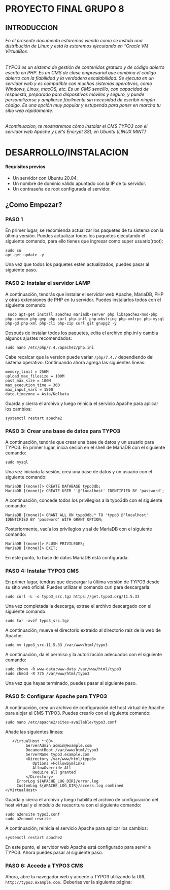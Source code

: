 # PROYECTO FINAL GRUPO 8
## INTRODUCCION
###### En el presente documento estaremos viendo como se instala una distribución de Linux  y está la estaremos ejecutando en “Oracle VM VirtualBox.
###### TYPO3 es un sistema de gestión de contenidos gratuito y de código abierto escrito en PHP. Es un CMS de clase empresarial que combina el código abierto con la fiabilidad y la verdadera escalabilidad. Se ejecuta en un servidor web y es compatible con muchos sistemas operativos, como Windows, Linux, macOS, etc. Es un CMS sencillo, con capacidad de respuesta, preparado para dispositivos móviles y seguro, y puede personalizarse y ampliarse fácilmente sin necesidad de escribir ningún código. Es una opción muy popular y estupenda para poner en marcha tu sitio web rápidamente.
###### Acontinuacion, te mostraremos cómo instalar el CMS TYPO3 con el servidor web Apache y Let's Encrypt SSL en Ubuntu (LINUX MINT)

# DESARROLLO/INSTALACION
#### **Requisitos previos**
- Un servidor con Ubuntu 20.04.
- Un nombre de dominio válido apuntado con la IP de tu servidor.
- Un contraseña de root configurada el servidor.

## ¿Como Empezar?

### PASO 1
En primer lugar, se recomienda actualizar los paquetes de tu sistema con la última versión. Puedes actualizar todos los paquetes ejecutando el siguiente comando, para ello tienes que ingresar como super usuario(root):

    sudo su
    apt-get update -y

Una vez que todos los paquetes estén actualizados, puedes pasar al siguiente paso.

###  PASO 2: Instalar el servidor LAMP
A continuación, tendrás que instalar el servidor web Apache, MariaDB, PHP y otras extensiones de PHP en tu servidor. Puedes instalarlos todos con el siguiente comando:

     sudo apt-get install apache2 mariadb-server php libapache2-mod-php php-common php-gmp php-curl php-intl php-mbstring php-xmlrpc php-mysql php-gd php-xml php-cli php-zip curl git gnupg2 -y

Después de instalar todos los paquetes, edita el archivo php.ini y cambia algunos ajustes recomendados:

    sudo nano /etc/php/7.4./apache2/php.ini

Cabe recalcar que la version puede variar `/php/7.4./` dependiendo del sistema operativo.
Continuando ahora agrega las siguientes líneas:

    memory_limit = 256M
    upload_max_filesize = 100M
    post_max_size = 100M
    max_execution_time = 360
    max_input_vars = 1500
    date.timezone = Asia/Kolkata
Guarda y cierra el archivo y luego reinicia el servicio Apache para aplicar los cambios:

    systemctl restart apache2
###  PASO 3: Crear una base de datos para TYPO3
A continuación, tendrás que crear una base de datos y un usuario para TYPO3. En primer lugar, inicia sesión en el shell de MariaDB con el siguiente comando:

    sudo mysql
Una vez iniciada la sesión, crea una base de datos y un usuario con el siguiente comando:

    MariaDB [(none)]> CREATE DATABASE typo3db;
    MariaDB [(none)]> CREATE USER ''@'localhost' IDENTIFIED BY 'password';
A continuación, concede todos los privilegios a la typo3db con el siguiente comando:

    MariaDB [(none)]> GRANT ALL ON typo3db.* TO 'typo3'@'localhost' IDENTIFIED BY 'password' WITH GRANT OPTION;
Posteriormente, vacía los privilegios y sal de MariaDB con el siguiente comando:

    MariaDB [(none)]> FLUSH PRIVILEGES;
    MariaDB [(none)]> EXIT;
En este punto, tu base de datos MariaDB está configurada.

### PASO 4: Instalar TYPO3 CMS
En primer lugar, tendrás que descargar la última versión de TYPO3 desde su sitio web oficial. Puedes utilizar el comando curl para descargarla: 

    sudo curl -L -o typo3_src.tgz https://get.typo3.org/11.5.33
Una vez completada la descarga, extrae el archivo descargado con el siguiente comando:

    sudo tar -xvzf typo3_src.tgz
A continuación, mueve el directorio extraído al directorio raíz de la web de Apache:

    sudo mv typo3_src-11.5.33 /var/www/html/typo3
A continuación, da el permiso y la autorización adecuados con el siguiente comando:


    sudo chown -R www-data:www-data /var/www/html/typo3
    sudo chmod -R 775 /var/www/html/typo3
Una vez que hayas terminado, puedes pasar al siguiente paso.

### PASO 5: Configurar Apache para TYPO3
A continuación, crea un archivo de configuración del host virtual de Apache para alojar el CMS TYPO3. Puedes crearlo con el siguiente comando:

    sudo nano /etc/apache2/sites-available/typo3.conf
Añade las siguientes líneas:

       <VirtualHost *:80>
             ServerAdmin admin@example.com
             DocumentRoot /var/www/html/typo3
             ServerName typo3.example.com
             <Directory /var/www/html/typo3>
                Options +FollowSymlinks
                AllowOverride All
                Require all granted
             </Directory>
         ErrorLog ${APACHE_LOG_DIR}/error.log
         CustomLog ${APACHE_LOG_DIR}/access.log combined
    </VirtualHost>
Guarda y cierra el archivo y luego habilita el archivo de configuración del host virtual y el módulo de reescritura con el siguiente comando:

    sudo a2ensite typo3.conf
    sudo a2enmod rewrite
A continuación, reinicia el servicio Apache para aplicar los cambios:

    systemctl restart apache2
En este punto, el servidor web Apache está configurado para servir a TYPO3. Ahora puedes pasar al siguiente paso.

### PASO 6: Accede a TYPO3 CMS
Ahora, abre tu navegador web y accede a TYPO3 utilizando la URL `http://typo3.example.com.` Deberías ver la siguiente página:
